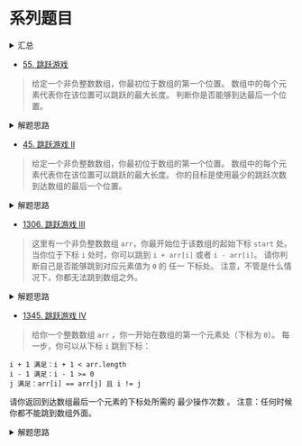 # 系列题目
<details>
    <summary>汇总</summary>
    
- [55. 跳跃游戏](https://leetcode-cn.com/problems/jump-game/)
- [45. 跳跃游戏 II](https://leetcode-cn.com/problems/jump-game-ii/)
- [1306. 跳跃游戏 III](https://leetcode-cn.com/problems/jump-game-iii/)
- [1345. 跳跃游戏 IV](https://leetcode-cn.com/problems/jump-game-iv/)
- [LCP 09. 最小跳跃次数](https://leetcode-cn.com/problems/zui-xiao-tiao-yue-ci-shu/)

</details>

- [55. 跳跃游戏](https://leetcode-cn.com/problems/jump-game/)
> 给定一个非负整数数组，你最初位于数组的第一个位置。
数组中的每个元素代表你在该位置可以跳跃的最大长度。
判断你是否能够到达最后一个位置。

<details>
    <summary>解题思路</summary>
    
```python
class Solution:
    def canJump(self, nums: List[int]) -> bool:
        n = len(nums)
        end = 0
        for idx, num in enumerate(nums):
            # end跟不上idx, 自然是跳不到最后一格了
            if end < idx: return False
            # 每一步都力求最远(贪心)
            end = max(end, idx + num)
            # 如果能够到达或超出 n - 1, 提前结束
            if end >= n - 1:
                return True
        #return False
``` 
</details>

- [45. 跳跃游戏 II](https://leetcode-cn.com/problems/jump-game-ii/)
> 给定一个非负整数数组，你最初位于数组的第一个位置。
数组中的每个元素代表你在该位置可以跳跃的最大长度。
你的目标是使用最少的跳跃次数到达数组的最后一个位置。

<details>
    <summary>解题思路</summary>
    
```python
class Solution:
    def jump(self, nums: List[int]) -> int:
        n = len(nums)
        nxt, further = 0, 0
        step = 0
        for i in range(n - 1):
            further = max(further, i + nums[i])
            if i == nxt:
                step += 1
                nxt = further
        return step
``` 
</details>

- [1306. 跳跃游戏 III](https://leetcode-cn.com/problems/jump-game-iii/)
> 这里有一个非负整数数组 `arr`，你最开始位于该数组的起始下标 `start` 处。
>当你位于下标 `i` 处时，你可以跳到 `i + arr[i]` 或者 `i - arr[i]`。
请你判断自己是否能够跳到对应元素值为 `0` 的 任一 下标处。
注意，不管是什么情况下，你都无法跳到数组之外。

<details>
    <summary>解题思路</summary>
    
```python
class Solution:
    def canReach(self, arr: List[int], start: int) -> bool:
        def dfs(arr, i, visited):
            if arr[i] == 0: return True
            lo, hi = False, False
            # 向右搜索
            if i + arr[i] < len(arr) and i + arr[i] not in visited:
                visited |= {i + arr[i]}
                hi = dfs(arr, i + arr[i], visited)
            # 向左搜索
            if i - arr[i] >= 0 and i - arr[i] not in visited:
                visited |= {i - arr[i]}
                lo = dfs(arr, i - arr[i], visited)
            # 返回左右搜索的共同结果
            return lo or hi
        # arr中没有0, 自然返回false
        if 0 not in arr:
            return False
        return dfs(arr, start, {start})
``` 
</details>

- [1345. 跳跃游戏 IV](https://leetcode-cn.com/problems/jump-game-iv/)
> 给你一个整数数组 `arr` ，你一开始在数组的第一个元素处（下标为 `0`）。
每一步，你可以从下标 `i` 跳到下标：
```shell script
i + 1 满足：i + 1 < arr.length
i - 1 满足：i - 1 >= 0
j 满足：arr[i] == arr[j] 且 i != j
```
请你返回到达数组最后一个元素的下标处所需的 最少操作次数 。
注意：任何时候你都不能跳到数组外面。

<details>
    <summary>解题思路</summary>
    
```python

class Solution:
    def minJump(self, jump: List[int]) -> int:
        n = len(jump)
        dp = [0 for _ in range(n)]
        # 自底向上
        dp[-1] = 1
        for i in range(n - 2, -1, -1):
            if jump[i] + i >= n:
                dp[i] = 1
            else:
                dp[i] = dp[i + jump[i]] + 1
            # j可以往左跳到i，dp[i]的变动可能会影响到dp[j]
            # dp[j] = min(dp[j], dp[i] + 1)， 因为剪枝，所以需要break
            for j in range(i + 1, n):
                if dp[j] < dp[i] + 1:
                    break
                dp[j] = dp[i] + 1
        return dp[0]
``` 
</details>